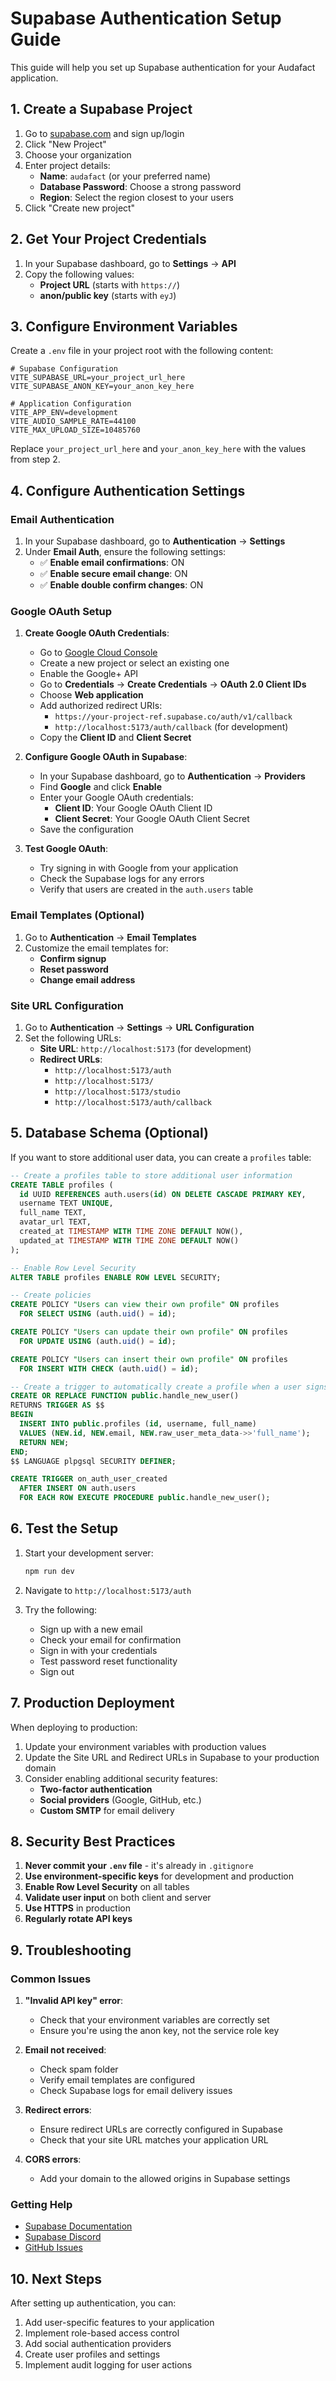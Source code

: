 # Supabase Authentication Setup Guide

This guide will help you set up Supabase authentication for your Audafact application.

## 1. Create a Supabase Project

1. Go to [supabase.com](https://supabase.com) and sign up/login
2. Click "New Project"
3. Choose your organization
4. Enter project details:
   - **Name**: `audafact` (or your preferred name)
   - **Database Password**: Choose a strong password
   - **Region**: Select the region closest to your users
5. Click "Create new project"

## 2. Get Your Project Credentials

1. In your Supabase dashboard, go to **Settings** → **API**
2. Copy the following values:
   - **Project URL** (starts with `https://`)
   - **anon/public key** (starts with `eyJ`)

## 3. Configure Environment Variables

Create a `.env` file in your project root with the following content:

```env
# Supabase Configuration
VITE_SUPABASE_URL=your_project_url_here
VITE_SUPABASE_ANON_KEY=your_anon_key_here

# Application Configuration
VITE_APP_ENV=development
VITE_AUDIO_SAMPLE_RATE=44100
VITE_MAX_UPLOAD_SIZE=10485760
```

Replace `your_project_url_here` and `your_anon_key_here` with the values from step 2.

## 4. Configure Authentication Settings

### Email Authentication

1. In your Supabase dashboard, go to **Authentication** → **Settings**
2. Under **Email Auth**, ensure the following settings:
   - ✅ **Enable email confirmations**: ON
   - ✅ **Enable secure email change**: ON
   - ✅ **Enable double confirm changes**: ON

### Google OAuth Setup

1. **Create Google OAuth Credentials**:
   - Go to [Google Cloud Console](https://console.cloud.google.com/)
   - Create a new project or select an existing one
   - Enable the Google+ API
   - Go to **Credentials** → **Create Credentials** → **OAuth 2.0 Client IDs**
   - Choose **Web application**
   - Add authorized redirect URIs:
     - `https://your-project-ref.supabase.co/auth/v1/callback`
     - `http://localhost:5173/auth/callback` (for development)
   - Copy the **Client ID** and **Client Secret**

2. **Configure Google OAuth in Supabase**:
   - In your Supabase dashboard, go to **Authentication** → **Providers**
   - Find **Google** and click **Enable**
   - Enter your Google OAuth credentials:
     - **Client ID**: Your Google OAuth Client ID
     - **Client Secret**: Your Google OAuth Client Secret
   - Save the configuration

3. **Test Google OAuth**:
   - Try signing in with Google from your application
   - Check the Supabase logs for any errors
   - Verify that users are created in the `auth.users` table

### Email Templates (Optional)

1. Go to **Authentication** → **Email Templates**
2. Customize the email templates for:
   - **Confirm signup**
   - **Reset password**
   - **Change email address**

### Site URL Configuration

1. Go to **Authentication** → **Settings** → **URL Configuration**
2. Set the following URLs:
   - **Site URL**: `http://localhost:5173` (for development)
   - **Redirect URLs**: 
     - `http://localhost:5173/auth`
     - `http://localhost:5173/`
     - `http://localhost:5173/studio`
     - `http://localhost:5173/auth/callback`

## 5. Database Schema (Optional)

If you want to store additional user data, you can create a `profiles` table:

```sql
-- Create a profiles table to store additional user information
CREATE TABLE profiles (
  id UUID REFERENCES auth.users(id) ON DELETE CASCADE PRIMARY KEY,
  username TEXT UNIQUE,
  full_name TEXT,
  avatar_url TEXT,
  created_at TIMESTAMP WITH TIME ZONE DEFAULT NOW(),
  updated_at TIMESTAMP WITH TIME ZONE DEFAULT NOW()
);

-- Enable Row Level Security
ALTER TABLE profiles ENABLE ROW LEVEL SECURITY;

-- Create policies
CREATE POLICY "Users can view their own profile" ON profiles
  FOR SELECT USING (auth.uid() = id);

CREATE POLICY "Users can update their own profile" ON profiles
  FOR UPDATE USING (auth.uid() = id);

CREATE POLICY "Users can insert their own profile" ON profiles
  FOR INSERT WITH CHECK (auth.uid() = id);

-- Create a trigger to automatically create a profile when a user signs up
CREATE OR REPLACE FUNCTION public.handle_new_user()
RETURNS TRIGGER AS $$
BEGIN
  INSERT INTO public.profiles (id, username, full_name)
  VALUES (NEW.id, NEW.email, NEW.raw_user_meta_data->>'full_name');
  RETURN NEW;
END;
$$ LANGUAGE plpgsql SECURITY DEFINER;

CREATE TRIGGER on_auth_user_created
  AFTER INSERT ON auth.users
  FOR EACH ROW EXECUTE PROCEDURE public.handle_new_user();
```

## 6. Test the Setup

1. Start your development server:
   ```bash
   npm run dev
   ```

2. Navigate to `http://localhost:5173/auth`

3. Try the following:
   - Sign up with a new email
   - Check your email for confirmation
   - Sign in with your credentials
   - Test password reset functionality
   - Sign out

## 7. Production Deployment

When deploying to production:

1. Update your environment variables with production values
2. Update the Site URL and Redirect URLs in Supabase to your production domain
3. Consider enabling additional security features:
   - **Two-factor authentication**
   - **Social providers** (Google, GitHub, etc.)
   - **Custom SMTP** for email delivery

## 8. Security Best Practices

1. **Never commit your `.env` file** - it's already in `.gitignore`
2. **Use environment-specific keys** for development and production
3. **Enable Row Level Security** on all tables
4. **Validate user input** on both client and server
5. **Use HTTPS** in production
6. **Regularly rotate API keys**

## 9. Troubleshooting

### Common Issues

1. **"Invalid API key" error**:
   - Check that your environment variables are correctly set
   - Ensure you're using the anon key, not the service role key

2. **Email not received**:
   - Check spam folder
   - Verify email templates are configured
   - Check Supabase logs for email delivery issues

3. **Redirect errors**:
   - Ensure redirect URLs are correctly configured in Supabase
   - Check that your site URL matches your application URL

4. **CORS errors**:
   - Add your domain to the allowed origins in Supabase settings

### Getting Help

- [Supabase Documentation](https://supabase.com/docs)
- [Supabase Discord](https://discord.supabase.com)
- [GitHub Issues](https://github.com/supabase/supabase/issues)

## 10. Next Steps

After setting up authentication, you can:

1. Add user-specific features to your application
2. Implement role-based access control
3. Add social authentication providers
4. Create user profiles and settings
5. Implement audit logging for user actions 